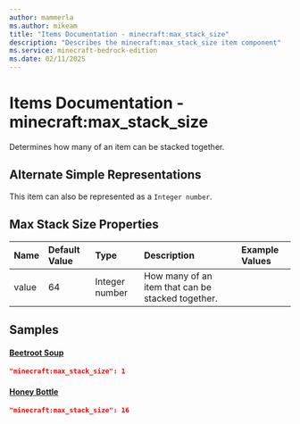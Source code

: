 ```yaml
---
author: mammerla
ms.author: mikeam
title: "Items Documentation - minecraft:max_stack_size"
description: "Describes the minecraft:max_stack_size item component"
ms.service: minecraft-bedrock-edition
ms.date: 02/11/2025 
---
```


# Items Documentation - minecraft:max_stack_size

Determines how many of an item can be stacked together.

## Alternate Simple Representations

This item can also be represented as a `Integer number`.


## Max Stack Size Properties

|Name       |Default Value |Type |Description |Example Values |
|:----------|:-------------|:----|:-----------|:------------- |
| value | 64 | Integer number | How many of an item that can be stacked together. |  | 

## Samples

#### [Beetroot Soup](https://github.com/Mojang/bedrock-samples/tree/preview/behavior_pack/items/beetroot_soup.json)


```json
"minecraft:max_stack_size": 1
```

#### [Honey Bottle](https://github.com/Mojang/bedrock-samples/tree/preview/behavior_pack/items/honey_bottle.json)


```json
"minecraft:max_stack_size": 16
```
